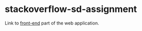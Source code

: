 # stackoverflow-sd-assignment
Link to [front-end](https://github.com/stefandreich/stackoverflow-sd-assignment-fe) part of the web application.
